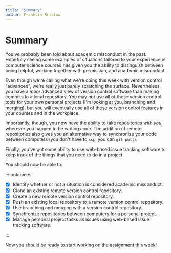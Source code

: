 ```yaml
---
title: "Summary"
author: Franklin Bristow
---
```


Summary
=======

You've probably been told about academic misconduct in the past. Hopefully
seeing some examples of situations tailored to your experience in computer
science courses has given you the ability to distinguish between being helpful,
working together with permission, and academic misconduct.

Even though we're calling what we're doing this week with version control
"advanced", we're really just barely scratching the surface. Nevertheless,
you have a *more* advanced view of version control software than making commits
to a local repository. You may not use all of these version control tools for
your own personal projects (I'm looking at you, branching and merging), but you
will eventually use all of these version control features in your courses and in
the workplace.

Importantly, though, you now have the ability to take repositories *with you*,
wherever you happen to be writing code. The addition of remote repositories also
gives you an alternative way to synchronize your code between computers (you
don't have to `scp`, you can `git pull`).

Finally, you've got some ability to use web-based issue tracking software to
keep track of the things that you need to do in a project.

You should now be able to:

::: outcomes

* [X] Identify whether or not a situation is considered academic misconduct.
* [X] Clone an existing remote version control repository.
* [X] Create a new remote version control repository.
* [X] Push an existing local repository to a remote version control repository.
* [X] Use branching and merging with a version control repository.
* [X] Synchronize repositories between computers for a personal project.
* [X] Manage personal project tasks as issues using web-based issue tracking
  software.

:::

Now you should be ready to start working on the assignment this week!
